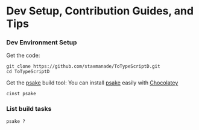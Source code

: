 # Dev Setup, Contribution Guides, and Tips


### Dev Environment Setup

Get the code:

    git clone https://github.com/staxmanade/ToTypeScriptD.git
    cd ToTypeScriptD

Get the [psake](https://github.com/psake/psake) build tool: You can install [psake](https://github.com/psake/psake) easily with [Chocolatey](http://chocolatey.org)

    cinst psake


### List build tasks

    psake ?

